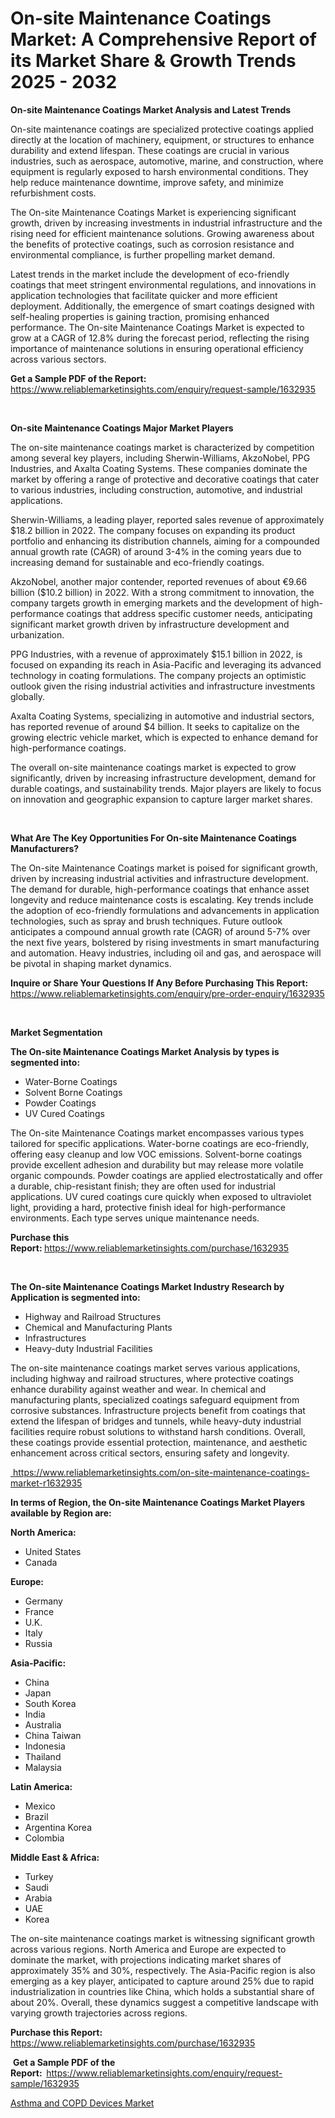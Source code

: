 <p><h1>On-site Maintenance Coatings Market: A Comprehensive Report of its Market Share & Growth Trends 2025 - 2032</h1></p><p><strong>On-site Maintenance Coatings Market Analysis and Latest Trends</strong></p>
<p><p>On-site maintenance coatings are specialized protective coatings applied directly at the location of machinery, equipment, or structures to enhance durability and extend lifespan. These coatings are crucial in various industries, such as aerospace, automotive, marine, and construction, where equipment is regularly exposed to harsh environmental conditions. They help reduce maintenance downtime, improve safety, and minimize refurbishment costs.</p><p>The On-site Maintenance Coatings Market is experiencing significant growth, driven by increasing investments in industrial infrastructure and the rising need for efficient maintenance solutions. Growing awareness about the benefits of protective coatings, such as corrosion resistance and environmental compliance, is further propelling market demand. </p><p>Latest trends in the market include the development of eco-friendly coatings that meet stringent environmental regulations, and innovations in application technologies that facilitate quicker and more efficient deployment. Additionally, the emergence of smart coatings designed with self-healing properties is gaining traction, promising enhanced performance. The On-site Maintenance Coatings Market is expected to grow at a CAGR of 12.8% during the forecast period, reflecting the rising importance of maintenance solutions in ensuring operational efficiency across various sectors.</p></p>
<p><strong>Get a Sample PDF of the Report:&nbsp;</strong> <a href="https://www.reliablemarketinsights.com/enquiry/request-sample/1632935?utm_campaign=3168&utm_medium=2&utm_source=Github&utm_content=ia&utm_term=29032025&utm_id=on-site-maintenance-coatings">https://www.reliablemarketinsights.com/enquiry/request-sample/1632935</a></p>
<p>&nbsp;</p>
<p><strong>On-site Maintenance Coatings Major Market Players</strong></p>
<p><p>The on-site maintenance coatings market is characterized by competition among several key players, including Sherwin-Williams, AkzoNobel, PPG Industries, and Axalta Coating Systems. These companies dominate the market by offering a range of protective and decorative coatings that cater to various industries, including construction, automotive, and industrial applications.</p><p>Sherwin-Williams, a leading player, reported sales revenue of approximately $18.2 billion in 2022. The company focuses on expanding its product portfolio and enhancing its distribution channels, aiming for a compounded annual growth rate (CAGR) of around 3-4% in the coming years due to increasing demand for sustainable and eco-friendly coatings.</p><p>AkzoNobel, another major contender, reported revenues of about €9.66 billion ($10.2 billion) in 2022. With a strong commitment to innovation, the company targets growth in emerging markets and the development of high-performance coatings that address specific customer needs, anticipating significant market growth driven by infrastructure development and urbanization.</p><p>PPG Industries, with a revenue of approximately $15.1 billion in 2022, is focused on expanding its reach in Asia-Pacific and leveraging its advanced technology in coating formulations. The company projects an optimistic outlook given the rising industrial activities and infrastructure investments globally.</p><p>Axalta Coating Systems, specializing in automotive and industrial sectors, has reported revenue of around $4 billion. It seeks to capitalize on the growing electric vehicle market, which is expected to enhance demand for high-performance coatings.</p><p>The overall on-site maintenance coatings market is expected to grow significantly, driven by increasing infrastructure development, demand for durable coatings, and sustainability trends. Major players are likely to focus on innovation and geographic expansion to capture larger market shares.</p></p>
<p>&nbsp;</p>
<p><strong>What Are The Key Opportunities For On-site Maintenance Coatings Manufacturers?</strong></p>
<p><p>The On-site Maintenance Coatings market is poised for significant growth, driven by increasing industrial activities and infrastructure development. The demand for durable, high-performance coatings that enhance asset longevity and reduce maintenance costs is escalating. Key trends include the adoption of eco-friendly formulations and advancements in application technologies, such as spray and brush techniques. Future outlook anticipates a compound annual growth rate (CAGR) of around 5-7% over the next five years, bolstered by rising investments in smart manufacturing and automation. Heavy industries, including oil and gas, and aerospace will be pivotal in shaping market dynamics.</p></p>
<p><strong>Inquire or Share Your Questions If Any Before Purchasing This Report:</strong> <a href="https://www.reliablemarketinsights.com/enquiry/pre-order-enquiry/1632935?utm_campaign=3168&utm_medium=2&utm_source=Github&utm_content=ia&utm_term=29032025&utm_id=on-site-maintenance-coatings">https://www.reliablemarketinsights.com/enquiry/pre-order-enquiry/1632935</a></p>
<p>&nbsp;</p>
<p><strong>Market Segmentation</strong></p>
<p><strong>The On-site Maintenance Coatings Market Analysis by types is segmented into:</strong></p>
<p><ul><li>Water-Borne Coatings</li><li>Solvent Borne Coatings</li><li>Powder Coatings</li><li>UV Cured Coatings</li></ul></p>
<p><p>The On-site Maintenance Coatings market encompasses various types tailored for specific applications. Water-borne coatings are eco-friendly, offering easy cleanup and low VOC emissions. Solvent-borne coatings provide excellent adhesion and durability but may release more volatile organic compounds. Powder coatings are applied electrostatically and offer a durable, chip-resistant finish; they are often used for industrial applications. UV cured coatings cure quickly when exposed to ultraviolet light, providing a hard, protective finish ideal for high-performance environments. Each type serves unique maintenance needs.</p></p>
<p><strong>Purchase this Report:&nbsp;</strong><a href="https://www.reliablemarketinsights.com/purchase/1632935?utm_campaign=3168&utm_medium=2&utm_source=Github&utm_content=ia&utm_term=29032025&utm_id=on-site-maintenance-coatings">https://www.reliablemarketinsights.com/purchase/1632935</a></p>
<p>&nbsp;</p>
<p><strong>The On-site Maintenance Coatings Market Industry Research by Application is segmented into:</strong></p>
<p><ul><li>Highway and Railroad Structures</li><li>Chemical and Manufacturing Plants</li><li>Infrastructures</li><li>Heavy-duty Industrial Facilities</li></ul></p>
<p><p>The on-site maintenance coatings market serves various applications, including highway and railroad structures, where protective coatings enhance durability against weather and wear. In chemical and manufacturing plants, specialized coatings safeguard equipment from corrosive substances. Infrastructure projects benefit from coatings that extend the lifespan of bridges and tunnels, while heavy-duty industrial facilities require robust solutions to withstand harsh conditions. Overall, these coatings provide essential protection, maintenance, and aesthetic enhancement across critical sectors, ensuring safety and longevity.</p></p>
<p><a href="https://www.reliablemarketinsights.com/on-site-maintenance-coatings-market-r1632935?utm_campaign=3168&utm_medium=2&utm_source=Github&utm_content=ia&utm_term=29032025&utm_id=on-site-maintenance-coatings">&nbsp;https://www.reliablemarketinsights.com/on-site-maintenance-coatings-market-r1632935</a></p>
<p><strong>In terms of Region, the On-site Maintenance Coatings Market Players available by Region are:</strong></p>
<p>
    <p> <strong> North America: </strong>
        <ul>
            <li>United States</li>
            <li>Canada</li>
        </ul>
        </p> 
    <p> <strong> Europe: </strong>
        <ul>
            <li>Germany</li>
            <li>France</li>
            <li>U.K.</li>
            <li>Italy</li>
            <li>Russia</li>
        </ul>
        </p> 
    <p> <strong> Asia-Pacific: </strong>
        <ul>
            <li>China</li>
            <li>Japan</li>
            <li>South Korea</li>
            <li>India</li>
            <li>Australia</li>
            <li>China Taiwan</li>
            <li>Indonesia</li>
            <li>Thailand</li>
            <li>Malaysia</li>
        </ul>
        </p> 
    <p> <strong> Latin America: </strong>
        <ul>
            <li>Mexico</li>
            <li>Brazil</li>
            <li>Argentina Korea</li>
            <li>Colombia</li>
        </ul>
        </p> 
    <p> <strong> Middle East & Africa: </strong>
        <ul>
            <li>Turkey</li>
            <li>Saudi</li>
            <li>Arabia</li>
            <li>UAE</li>
            <li>Korea</li>
        </ul>
    </p>
    </p>
<p><p>The on-site maintenance coatings market is witnessing significant growth across various regions. North America and Europe are expected to dominate the market, with projections indicating market shares of approximately 35% and 30%, respectively. The Asia-Pacific region is also emerging as a key player, anticipated to capture around 25% due to rapid industrialization in countries like China, which holds a substantial share of about 20%. Overall, these dynamics suggest a competitive landscape with varying growth trajectories across regions.</p></p>
<p><strong>Purchase this Report: </strong><a href="https://www.reliablemarketinsights.com/purchase/1632935?utm_campaign=3168&utm_medium=2&utm_source=Github&utm_content=ia&utm_term=29032025&utm_id=on-site-maintenance-coatings">https://www.reliablemarketinsights.com/purchase/1632935</a></p>
<p>&nbsp;<strong>Get a Sample PDF of the Report:&nbsp;&nbsp;</strong><a href="https://www.reliablemarketinsights.com/enquiry/request-sample/1632935?utm_campaign=3168&utm_medium=2&utm_source=Github&utm_content=ia&utm_term=29032025&utm_id=on-site-maintenance-coatings">https://www.reliablemarketinsights.com/enquiry/request-sample/1632935</a></p>
<p><strong></strong></p>
<p><p><a href="https://github.com/shopovdjondo/Market-Research-Report-List-1/blob/main/asthma-and-copd-devices-market.md?utm_campaign=3168&utm_medium=2&utm_source=Github&utm_content=ia&utm_term=29032025&utm_id=on-site-maintenance-coatings">Asthma and COPD Devices Market</a></p></p>